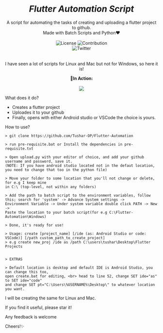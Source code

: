 <em><h1 align=center> Flutter Automation Script </h1></em>

<p align=center>
A script for automating the tasks of creating and uploading a flutter project to github.
<br/>
Made with Batch Scripts and Python❤
<br/>
<br/>
<img alt="License" src="https://img.shields.io/github/license/Tushar-OP/The_Food_Story?logo=github&style=for-the-badge&labelColor=blackcolor=brightgreen" />
<img alt="Contribution" src="https://img.shields.io/static/v1?style=for-the-badge&logo=github&labelColor=black&label=CONTRIBUTION&message=WELCOME&color=brightgreen" />
<br/>
<img alt="Twitter" src="https://img.shields.io/twitter/follow/Tushar_OP?style=for-the-badge&color=09f&labelColor=black&logo=twitter&label=@Tushar_OP" />
<br/>
<br/>
<br/>
I have seen a lot of scripts for Linux and Mac but not for Windows, so here it is!
</p>

<p align=center><b>🎥In Action:</b><br><br><img src="script.gif"/></p>


What does it do?
<br>
- Creates a flutter project
- Uploades it to your github
- Finally, opens with either Android studio or VSCode the choice is yours.

How to use?
```
> git clone https://github.com/Tushar-OP/Flutter-Automation

> run pre-requisite.bat or Install the dependencies in pre-requisite.txt

> Open upload.py with your editor of choice, and add your github username and password, save it.
(NOTE: If you have android studio located not in the defaut location, you need to change that too in the python file)

> Move your folder to some location that you'll not change or delete, for e.g I keep mine 
in C:\ (top-level, not within any folders)

> Add the path to batch script to the environment variables, follow this; search for 'system' -> Advance System settings ->
Environment Variable -> Under system variable double click PATH -> New -> 
Paste the location to your batch script(for e.g C:\Flutter-Automation\Windows)

> Done, it's ready for use!

> Usage: create [project_name] [/ide (as: Android Studio or code: VSCode)] [/path custom_path_to_create_project]
> e.g create new_proj /ide as /path C:\users\tushar\Desktop\Flutter Projects


> EXTRAS

> Default location is desktop and default IDE is Android Studio, you can change this too,
open create.bat for editing, <br> head to line 52, change SET ide="as" to SET ide="code" 
and change SET pt="C:\Users\%USERNAME%\Desktop\" to whatever location you want.
```

I will be creating the same for Linux and Mac.

If you find it useful, please star it!

Any feedback is welcome

Cheers!✨
